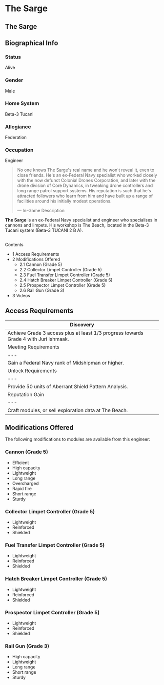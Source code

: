 # The Sarge
## The Sarge

		

## Biographical Info

### Status

Alive

### Gender

Male

### Home System

Beta-3 Tucani

### Allegiance

Federation

### Occupation

Engineer

> 
> 
> No one knows The Sarge's real name and he won't reveal it, even to close friends. He's an ex-Federal Navy specialist who worked closely with the now defunct Colonial Drones Corporation, and later with the drone division of Core Dynamics, in tweaking drone controllers and long range patrol support systems. His reputation is such that he's attracted followers who learn from him and have built up a range of facilities around his initially modest operations.
> 
> 
> — In-Game Description
> 

**The Sarge** is an ex-Federal Navy specialist and engineer who specialises in cannons and limpets. His workshop is The Beach, located in the Beta-3 Tucani system (Beta-3 TUCANI 2 B A).

## 

Contents

- 1 Access Requirements
- 2 Modifications Offered
    - 2.1 Cannon (Grade 5)
    - 2.2 Collector Limpet Controller (Grade 5)
    - 2.3 Fuel Transfer Limpet Controller (Grade 5)
    - 2.4 Hatch Breaker Limpet Controller (Grade 5)
    - 2.5 Prospector Limpet Controller (Grade 5)
    - 2.6 Rail Gun (Grade 3)
- 3 Videos

## Access Requirements

| Discovery |
| --- |
| Achieve Grade 3 access plus at least 1/3 progress towards Grade 4 with Juri Ishmaak. |
| Meeting Requirements |
| --- |
| Gain a Federal Navy rank of Midshipman or higher. |
| Unlock Requirements |
| --- |
| Provide 50 units of Aberrant Shield Pattern Analysis. |
| Reputation Gain |
| --- |
| Craft modules, or sell exploration data at The Beach. |

## Modifications Offered

The following modifications to modules are available from this engineer:

### Cannon (Grade 5)

- Efficient
- High capacity
- Lightweight
- Long range
- Overcharged
- Rapid fire
- Short range
- Sturdy

### Collector Limpet Controller (Grade 5)

- Lightweight
- Reinforced
- Shielded

### Fuel Transfer Limpet Controller (Grade 5)

- Lightweight
- Reinforced
- Shielded

### Hatch Breaker Limpet Controller (Grade 5)

- Lightweight
- Reinforced
- Shielded

### Prospector Limpet Controller (Grade 5)

- Lightweight
- Reinforced
- Shielded

### Rail Gun (Grade 3)

- High capacity
- Lightweight
- Long range
- Short range
- Sturdy